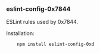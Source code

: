 ### eslint-config-0x7844

ESLint rules used by 0x7844.

Installation:
```sh
    npm install eslint-config-0xd
```